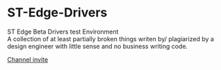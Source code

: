 # ST-Edge-Drivers
ST Edge Beta Drivers test Environment
<br> A collection of at least partially broken things writen by/ plagiarized by a design engineer with little sense and no business writing code.

[Channel invite](https://callaway.smartthings.com/channels/b7837bbe-1f10-402c-81e6-f7cfed83e7bf)
